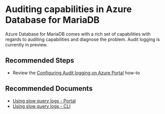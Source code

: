 <properties
    pageTitle="Security in Azure Database for MariaDB"
    description="Security in Azure Database for MariaDB"
    service="microsoft.dbformariadb"
    resource="servers"
    authors="ajlam"
    ms.author="andrela"
    displayOrder="360"
    selfHelpType="generic"
    supportTopicIds="32640112"
    resourceTags="servers, databases"
    productPesIds="16617"
    cloudEnvironments="public, Fairfax"
    articleId="5ca7ea17-094e-404e-96ba-46c8ad45aa9c"
/>

# Auditing capabilities in Azure Database for MariaDB

Azure Database for MariaDB comes with a rich set of capabilities with regards to auditing capabilities and diagnose the problem. Audit logging is currently in preview.

## **Recommended Steps**

* Review the [Configuring Audit logging on Azure Portal](https://docs.microsoft.com/azure/mariadb/howto-configure-audit-logs-portal) how-to

## **Recommended Documents**

* [Using slow query logs - Portal](https://docs.microsoft.com/azure/mariadb/howto-configure-server-logs-portal/)<br>
* [Using slow query logs - CLI](https://docs.microsoft.com/azure/mariadb/howto-configure-server-logs-cli/)
